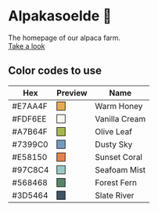 # Alpakasoelde 🦙

The homepage of our alpaca farm.  
[Take a look](https://alpakasoelde.at)

## Color codes to use

| Hex     | Preview | Name          |
| ------- | ------- | ------------- |
| #E7AA4F | <span style="display:inline-block;width:16px;height:16px;background:#E7AA4F;border:1px solid #000"></span> | Warm Honey    |
| #FDF6EE | <span style="display:inline-block;width:16px;height:16px;background:#FDF6EE;border:1px solid #000"></span> | Vanilla Cream |
| #A7B64F | <span style="display:inline-block;width:16px;height:16px;background:#A7B64F;border:1px solid #000"></span> | Olive Leaf    |
| #7399C0 | <span style="display:inline-block;width:16px;height:16px;background:#7399C0;border:1px solid #000"></span> | Dusty Sky     |
| #E58150 | <span style="display:inline-block;width:16px;height:16px;background:#E58150;border:1px solid #000"></span> | Sunset Coral  |
| #97C8C4 | <span style="display:inline-block;width:16px;height:16px;background:#97C8C4;border:1px solid #000"></span> | Seafoam Mist  |
| #568468 | <span style="display:inline-block;width:16px;height:16px;background:#568468;border:1px solid #000"></span> | Forest Fern   |
| #3D5464 | <span style="display:inline-block;width:16px;height:16px;background:#3D5464;border:1px solid #000"></span> | Slate River   |
